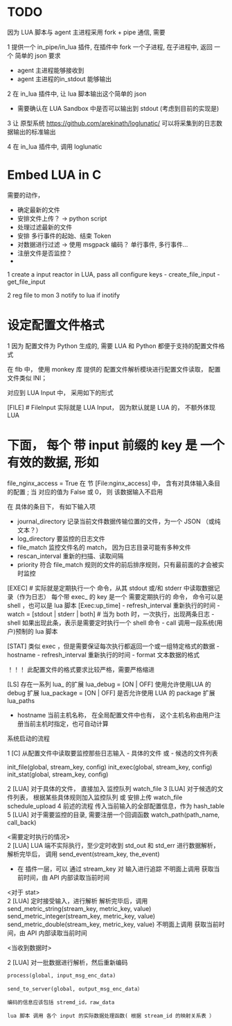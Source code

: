 TODO
===================

因为 LUA 脚本与 agent 主进程采用 fork + pipe 通信, 需要
 
 1 提供一个 in_pipe/in_lua 插件, 在插件中 fork 一个子进程, 在子进程中, 返回 一个 简单的 json
   要求
   - agent 主进程能够接收到
   - agent 主进程的in_stdout 能够输出
 
 2 在 in_lua 插件中, 让 lua 脚本输出这个简单的 json 
   
   - 需要确认在 LUA Sandbox 中是否可以输出到 stdout
     (考虑到目前的实现是)
 
 3 让 原型系统 https://github.com/arekinath/loglunatic/ 可以将采集到的日志数据输出的标准输出
 
 4 在 in_lua 插件中, 调用 loglunatic

Embed LUA in C
===========================
需要的动作，

- 确定最新的文件
- 安排文件上传？   -> python script
- 处理过滤最新的文件
- 安排 多行事件的起始、结束 Token   
- 对数据进行过滤       -> 使用 msgpack 编码？       单行事件, 多行事件... 
- 注册文件是否监控？
- 
1 create a input reactor in  LUA, pass all configure keys
    - create_file_input
    - get_file_input
      
2 reg file to mon
3 notify to lua if inotify


 
 
设定配置文件格式
=======================
 1 因为 配置文件为 Python 生成的, 需要 LUA 和 Python 都便于支持的配置文件格式
 
在 flb 中， 使用 monkey 库 提供的 配置文件解析模块进行配置文件读取， 配置文件类似 INI；

对应到 LUA Input 中， 采用如下的形式

[FILE]             # FileInput 实际就是 LUA Input， 因为默认就是 LUA 的， 不额外体现 LUA
  # 下面， 每个 带 input 前缀的 key 是 一个 有效的数据, 形如
  file_nginx_access = True
  在 节
  [File:nginx_access]
  中， 含有对具体输入条目的配置
  ;
  当 对应的值为 False 或 0， 则 该数据输入不启用
  
  在 具体的条目下， 有如下输入项
  - journal_directory 记录当前文件数据传输位置的文件，为一个 JSON （或纯文本？）
  - log_directory 要监控的日志文件
  - file_match  监控文件名的 match， 因为日志目录可能有多种文件
  - rescan_interval 重新的扫描、读取间隔
  - priority 符合 file_match 规则的文件的前后排序规则，只有最前面的才会被实时监控

[EXEC]              # 实际就是定期执行一个 命令，从其 stdout 或/和 stderr 中读取数据记录（作为日志）
  每个带 exec_ 的 key 是一个 需要定期执行的 命令， 命令可以是 shell ，也可以是 lua 脚本
  [Exec:up_time]
    - refresh_interval  重新执行的时间
    - watch = [stdout | stderr | both]      # 当为 both 时，一次执行，出现两条日志
    - shell 如果出现此条，表示是需要定时执行一个 shell 命令
    - call  调用一段系统(用户)预制的 lua 脚本

[STAT]
    类似 exec ，但是需要保证每次执行都返回一个或一组特定格式的数据
    - hostname
    - refresh_interval  重新执行的时间
    - format 文本数据的格式
    
！！！ 此配置文件的格式要求比较严格，需要严格缩进    
  

[LS]
  存在一系列 lua_ 的扩展
  lua_debug = [ON | OFF] 使用允许使用LUA 的 debug 扩展
  lua_package = [ON | OFF] 是否允许使用 LUA 的 package 扩展
  lua_paths

  - hostname  当前主机名称， 在全局配置文件中也有， 这个主机名称由用户注册当前主机时指定，也可自动计算
    

系统启动的流程

1 [C] 从配置文件中读取要监控那些日志输入
    - 具体的文件
    或
    - 候选的文件列表
  
  init_file(global, stream_key, config) 
  init_exec(global, stream_key, config)
  init_stat(global, stream_key, config)
  
2 [LUA] 对于具体的文件， 直接加入 监控队列
    watch_file
3 [LUA] 对于候选的文件列表， 根据某些具体规则加入监控队列 或 安排上传
    watch_file
    schedule_upload
4 前述的流程 传入当前输入的全部配置信息，作为 hash_table
5 [LUA] 对于需要监控的目录, 需要注册一个回调函数
    watch_path(path_name, call_back)

<需要定时执行的情况>    
2 [LUA] LUA 端不实际执行，至少定时收到 std_out 和 std_err 进行数据解析，
  解析完毕后， 调用
     send_event(stream_key, the_event)
  - 在 插件一层，可以 通过 stream_key 对 输入进行追踪
    不明面上调用 获取当前时间，由 API 内部读取当前时间
    
<对于 stat>    
2 [LUA] 定时接受输入，进行解析
    解析完毕后，调用
    send_metric_string(stream_key, metric_key, value)
    send_metric_integer(stream_key, metric_key, value)
    send_metric_double(stream_key, metric_key, value)
    不明面上调用 获取当前时间，由 API 内部读取当前时间
   
<当收到数据时>
  
2  [LUA] 对一批数据进行解析，然后重新编码
  
    process(global, input_msg_enc_data)
    
    send_to_server(global, output_msg_enc_data）
    
    编码的信息应该包括 stremd_id，raw_data
    
    lua 脚本 调用 各个 input 的实际数据处理函数( 根据 stream_id 的映射关系表 ）

  
 
 
